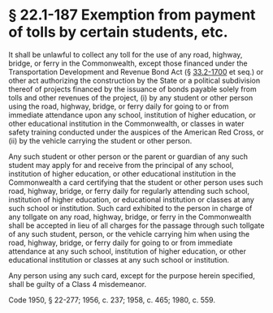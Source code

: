 # § 22.1-187 Exemption from payment of tolls by certain students, etc.

<p>It shall be unlawful to collect any toll for the use of any road, highway, bridge, or ferry in the Commonwealth, except those financed under the Transportation Development and Revenue Bond Act (§ <a href='/vacode/33.2-1700/'>33.2-1700</a> et seq.) or other act authorizing the construction by the State or a political subdivision thereof of projects financed by the issuance of bonds payable solely from tolls and other revenues of the project, (i) by any student or other person using the road, highway, bridge, or ferry daily for going to or from immediate attendance upon any school, institution of higher education, or other educational institution in the Commonwealth, or classes in water safety training conducted under the auspices of the American Red Cross, or (ii) by the vehicle carrying the student or other person.</p><p>Any such student or other person or the parent or guardian of any such student may apply for and receive from the principal of any school, institution of higher education, or other educational institution in the Commonwealth a card certifying that the student or other person uses such road, highway, bridge, or ferry daily for regularly attending such school, institution of higher education, or educational institution or classes at any such school or institution. Such card exhibited to the person in charge of any tollgate on any road, highway, bridge, or ferry in the Commonwealth shall be accepted in lieu of all charges for the passage through such tollgate of any such student, person, or the vehicle carrying him when using the road, highway, bridge, or ferry daily for going to or from immediate attendance at any such school, institution of higher education, or other educational institution or classes at any such school or institution.</p><p>Any person using any such card, except for the purpose herein specified, shall be guilty of a Class 4 misdemeanor.</p><p>Code 1950, § 22-277; 1956, c. 237; 1958, c. 465; 1980, c. 559.</p>